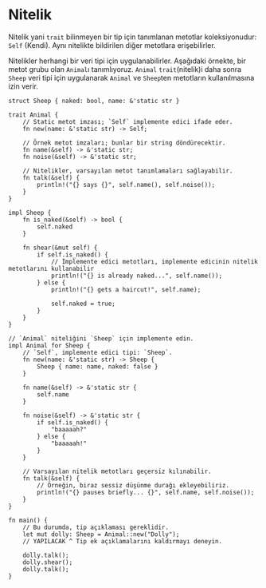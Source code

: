 # Nitelik

Nitelik yani `trait` bilinmeyen bir tip için tanımlanan metotlar koleksiyonudur:
`Self` (Kendi). Aynı nitelikte bildirilen diğer metotlara erişebilirler. 

Nitelikler herhangi bir veri tipi için uygulanabilirler. Aşağıdaki örnekte,
bir metot grubu olan `Animal`ı tanımlıyoruz. `Animal` `trait`(nitelik)i daha sonra 
`Sheep` veri tipi için uygulanarak `Animal` ve `Sheep`ten metotların kullanılmasına izin verir.

```rust,editable
struct Sheep { naked: bool, name: &'static str }

trait Animal {
    // Static metot imzası; `Self` implemente edici ifade eder.
    fn new(name: &'static str) -> Self;

    // Örnek metot imzaları; bunlar bir string döndürecektir.
    fn name(&self) -> &'static str;
    fn noise(&self) -> &'static str;

    // Nitelikler, varsayılan metot tanımlamaları sağlayabilir.
    fn talk(&self) {
        println!("{} says {}", self.name(), self.noise());
    }
}

impl Sheep {
    fn is_naked(&self) -> bool {
        self.naked
    }

    fn shear(&mut self) {
        if self.is_naked() {
            // İmplemente edici metotları, implemente edicinin nitelik metotlarını kullanabilir
            println!("{} is already naked...", self.name());
        } else {
            println!("{} gets a haircut!", self.name);

            self.naked = true;
        }
    }
}

// `Animal` niteliğini `Sheep` için implemente edin.
impl Animal for Sheep {
    // `Self`, implemente edici tipi: `Sheep`.
    fn new(name: &'static str) -> Sheep {
        Sheep { name: name, naked: false }
    }

    fn name(&self) -> &'static str {
        self.name
    }

    fn noise(&self) -> &'static str {
        if self.is_naked() {
            "baaaaah?"
        } else {
            "baaaaah!"
        }
    }
    
    // Varsayılan nitelik metotları geçersiz kılınabilir.
    fn talk(&self) {
        // Örneğin, biraz sessiz düşünme durağı ekleyebiliriz.
        println!("{} pauses briefly... {}", self.name, self.noise());
    }
}

fn main() {
    // Bu durumda, tip açıklaması gereklidir.
    let mut dolly: Sheep = Animal::new("Dolly");
    // YAPILACAK ^ Tip ek açıklamalarını kaldırmayı deneyin.

    dolly.talk();
    dolly.shear();
    dolly.talk();
}
```